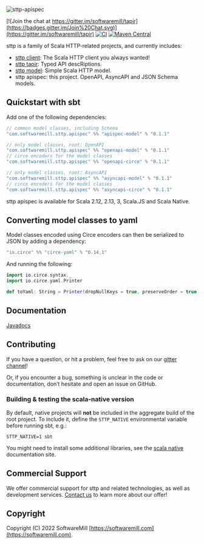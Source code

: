 ![sttp-apispec](https://github.com/softwaremill/sttp-apispec/raw/master/banner.png)

[![Join the chat at https://gitter.im/softwaremill/tapir](https://badges.gitter.im/Join%20Chat.svg)](https://gitter.im/softwaremill/tapir)
[![CI](https://github.com/softwaremill/sttp-apispec/workflows/CI/badge.svg)](https://github.com/softwaremill/sttp-apispec/actions?query=workflow%3ACI+branch%3Amaster)
[![Maven Central](https://maven-badges.herokuapp.com/maven-central/com.softwaremill.sttp.apispec/apispec-model_2.12/badge.svg)](https://maven-badges.herokuapp.com/maven-central/com.softwaremill.sttp.apispec/apispec-model_2.13)

sttp is a family of Scala HTTP-related projects, and currently includes:

* [sttp client](https://github.com/softwaremill/sttp): The Scala HTTP client you always wanted!
* [sttp tapir](https://github.com/softwaremill/tapir): Typed API descRiptions.
* [sttp model](https://github.com/softwaremill/sttp-model): Simple Scala HTTP model.
* sttp apispec: this project. OpenAPI, AsyncAPI and JSON Schema models.

## Quickstart with sbt

Add one of the following dependencies:

```scala
// common model classes, including Schema
"com.softwaremill.sttp.apispec" %% "apispec-model" % "0.1.1"

// only model classes, root: OpenAPI
"com.softwaremill.sttp.apispec" %% "openapi-model" % "0.1.1"
// circe encoders for the model classes
"com.softwaremill.sttp.apispec" %% "openapi-circe" % "0.1.1"

// only model classes, root: AsyncAPI
"com.softwaremill.sttp.apispec" %% "asyncapi-model" % "0.1.1"
// circe encoders for the model classes
"com.softwaremill.sttp.apispec" %% "asyncapi-circe" % "0.1.1" 
```

sttp apispec is available for Scala 2.12, 2.13, 3, Scala.JS and Scala Native.

## Converting model classes to yaml

Model classes encoded using Circe encoders can then be serialized to JSON by adding a dependency:

```scala
"io.circe" %% "circe-yaml" % "0.14.1"
```

And running the following:

```scala
import io.circe.syntax._
import io.circe.yaml.Printer

def toYaml: String = Printer(dropNullKeys = true, preserveOrder = true).pretty(myModel.asJson)
```

## Documentation

[Javadocs](https://www.javadoc.io/doc/com.softwaremill.sttp.apispec/apispec-model_2.12/latest/sttp/apispec/index.html)

## Contributing

If you have a question, or hit a problem, feel free to ask on our [gitter channel](https://gitter.im/softwaremill/tapir)!

Or, if you encounter a bug, something is unclear in the code or documentation, don’t hesitate and open an issue on GitHub.

### Building & testing the scala-native version

By default, native projects will **not** be included in the aggregate build of the root project. To include it, define the `STTP_NATIVE` environmental variable before running sbt, e.g.:

```
STTP_NATIVE=1 sbt
```

You might need to install some additional libraries, see the [scala native](http://www.scala-native.org/en/latest/user/setup.html) documentation site.

## Commercial Support

We offer commercial support for sttp and related technologies, as well as development services. [Contact us](https://softwaremill.com) to learn more about our offer!

## Copyright

Copyright (C) 2022 SoftwareMill [https://softwaremill.com](https://softwaremill.com).

